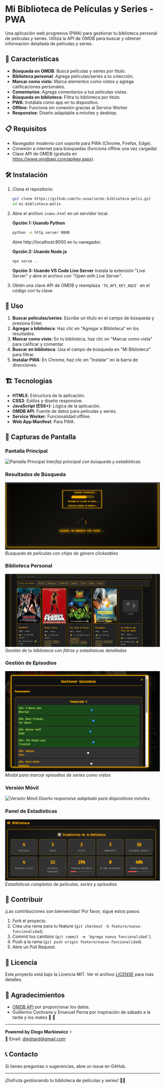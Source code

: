 # Mi Biblioteca de Películas y Series - PWA

Una aplicación web progresiva (PWA) para gestionar tu biblioteca personal de películas y series. Utiliza la API de OMDB para buscar y obtener información detallada de películas y series.

## 🚀 Características

- **Búsqueda en OMDB**: Busca películas y series por título.
- **Biblioteca personal**: Agrega películas/series a tu colección.
- **Marcar como visto**: Marca elementos como vistos y agrega calificaciones personales.
- **Comentarios**: Agrega comentarios a tus películas vistas.
- **Búsqueda en biblioteca**: Filtra tu biblioteca por título.
- **PWA**: Instálala como app en tu dispositivo.
- **Offline**: Funciona sin conexión gracias al Service Worker.
- **Responsive**: Diseño adaptable a móviles y desktop.

## 📋 Requisitos

- Navegador moderno con soporte para PWA (Chrome, Firefox, Edge).
- Conexión a internet para búsquedas (funciona offline una vez cargada).
- Clave API de OMDB (gratuita en https://www.omdbapi.com/apikey.aspx).

## 🛠️ Instalación

1. Clona el repositorio:
   ```bash
   git clone https://github.com/tu-usuario/mi-biblioteca-pelis.git
   cd mi-biblioteca-pelis
   ```

2. Abre el archivo `index.html` en un servidor local.

   **Opción 1: Usando Python**
   ```bash
   python -m http.server 8000
   ```
   Abre http://localhost:8000 en tu navegador.

   **Opción 2: Usando Node.js**
   ```bash
   npx serve .
   ```

   **Opción 3: Usando VS Code Live Server**
   Instala la extensión "Live Server" y abre el archivo con "Open with Live Server".

3. Obtén una clave API de OMDB y reemplaza `'TU_API_KEY_AQUI'` en el código con tu clave.

## 📖 Uso

1. **Buscar películas/series**: Escribe un título en el campo de búsqueda y presiona Enter.
2. **Agregar a biblioteca**: Haz clic en "Agregar a Biblioteca" en los resultados.
3. **Marcar como visto**: En tu biblioteca, haz clic en "Marcar como vista" para calificar y comentar.
4. **Buscar en biblioteca**: Usa el campo de búsqueda en "Mi Biblioteca" para filtrar.
5. **Instalar PWA**: En Chrome, haz clic en "Instalar" en la barra de direcciones.

## 🏗️ Tecnologías

- **HTML5**: Estructura de la aplicación.
- **CSS3**: Estilos y diseño responsive.
- **JavaScript (ES6+)**: Lógica de la aplicación.
- **OMDB API**: Fuente de datos para películas y series.
- **Service Worker**: Funcionalidad offline.
- **Web App Manifest**: Para PWA.

## 📱 Capturas de Pantalla

### Pantalla Principal
![Pantalla Principal](screenshots/main-screen.png)
*Interfaz principal con búsqueda y estadísticas*

### Resultados de Búsqueda
![Resultados de Búsqueda](screenshots/search-results.png)
*Búsqueda de películas con chips de género clickeables*

### Biblioteca Personal
![Biblioteca Personal](screenshots/library.png)
*Gestión de tu biblioteca con filtros y estadísticas detalladas*

### Gestión de Episodios
![Gestión de Episodios](screenshots/episodes-modal.png)
*Modal para marcar episodios de series como vistos*

### Versión Móvil
![Versión Móvil](screenshots/mobile-view.png)
*Diseño responsive adaptado para dispositivos móviles*

### Panel de Estadísticas
![Panel de Estadísticas](screenshots/stats-panel.png)
*Estadísticas completas de películas, series y episodios*

## 🤝 Contribuir

¡Las contribuciones son bienvenidas! Por favor, sigue estos pasos:

1. Fork el proyecto.
2. Crea una rama para tu feature (`git checkout -b feature/nueva-funcionalidad`).
3. Commit tus cambios (`git commit -m 'Agrega nueva funcionalidad'`).
4. Push a la rama (`git push origin feature/nueva-funcionalidad`).
5. Abre un Pull Request.

## 📄 Licencia

Este proyecto está bajo la Licencia MIT. Ver el archivo [LICENSE](LICENSE) para más detalles.

## 🙏 Agradecimientos

- [OMDB API](https://www.omdbapi.com/) por proporcionar los datos.
- Guillermo Cochrane y Emanuel  Perna por inspiración  de sabado a la tarde y los mates 🧉 🚀

---

**Powered by Diego Markiewicz** ⚡  
📧 Email: [dieghard@gmail.com](mailto:dieghard@gmail.com)

## 📞 Contacto

Si tienes preguntas o sugerencias, abre un issue en GitHub.

---

¡Disfruta gestionando tu biblioteca de películas y series! 🍿🎥